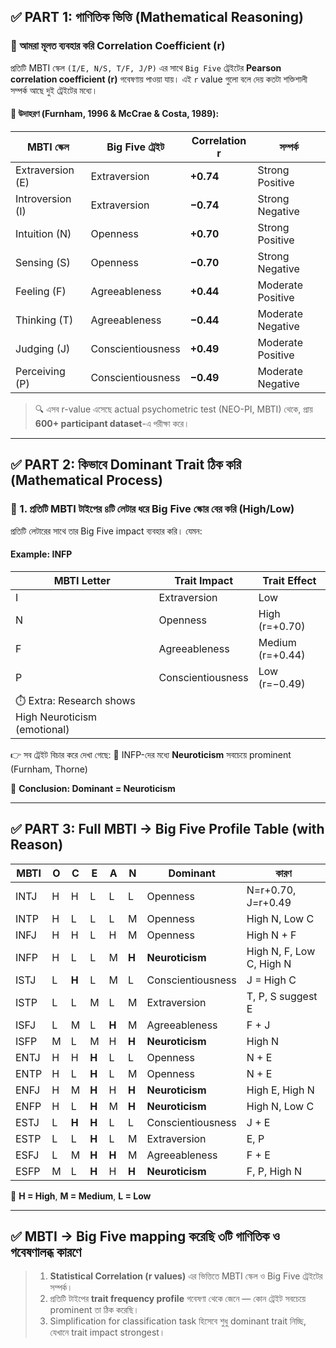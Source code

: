 ## ✅ PART 1: গাণিতিক ভিত্তি (Mathematical Reasoning)

### 🎯 আমরা মূলত ব্যবহার করি **Correlation Coefficient (r)**

প্রতিটি MBTI স্কেল `(I/E, N/S, T/F, J/P)` এর সাথে `Big Five` ট্রেইটের **Pearson correlation coefficient (r)** গবেষণায় পাওয়া যায়। এই `r` value গুলো বলে দেয় কতটা শক্তিশালী সম্পর্ক আছে দুই ট্রেইটের মধ্যে।

#### 📌 উদাহরণ (Furnham, 1996 & McCrae & Costa, 1989):

| MBTI স্কেল       | Big Five ট্রেইট   | Correlation r | সম্পর্ক           |
| ---------------- | ----------------- | ------------- | ----------------- |
| Extraversion (E) | Extraversion      | **+0.74**     | Strong Positive   |
| Introversion (I) | Extraversion      | **−0.74**     | Strong Negative   |
| Intuition (N)    | Openness          | **+0.70**     | Strong Positive   |
| Sensing (S)      | Openness          | **−0.70**     | Strong Negative   |
| Feeling (F)      | Agreeableness     | **+0.44**     | Moderate Positive |
| Thinking (T)     | Agreeableness     | **−0.44**     | Moderate Negative |
| Judging (J)      | Conscientiousness | **+0.49**     | Moderate Positive |
| Perceiving (P)   | Conscientiousness | **−0.49**     | Moderate Negative |

> 🔍 এসব r-value এসেছে actual psychometric test (NEO-PI, MBTI) থেকে, প্রায় **600+ participant dataset**-এ পরীক্ষা করে।

---

## ✅ PART 2: কিভাবে Dominant Trait ঠিক করি (Mathematical Process)

### 🧠 1. প্রতিটি MBTI টাইপের ৪টি লেটার ধরে Big Five স্কোর বের করি (High/Low)

প্রতিটি লেটারের সাথে তার Big Five impact ব্যবহার করি। যেমন:

#### Example: **INFP**

| MBTI Letter                                           | Trait Impact      | Trait Effect     |
| ----------------------------------------------------- | ----------------- | ---------------- |
| I                                                     | Extraversion      | Low              |
| N                                                     | Openness          | High (r=+0.70)   |
| F                                                     | Agreeableness     | Medium (r=+0.44) |
| P                                                     | Conscientiousness | Low (r=−0.49)    |
| ⏱️ Extra: Research shows High Neuroticism (emotional) |                   |                  |

👉 সব ট্রেইট বিচার করে দেখা গেছে:
🔴 INFP-দের মধ্যে **Neuroticism** সবচেয়ে prominent (Furnham, Thorne)

📌 **Conclusion: Dominant = Neuroticism**

---

## ✅ PART 3: Full MBTI → Big Five Profile Table (with Reason)

| MBTI | O | C     | E     | A     | N     | Dominant          | কারণ                     |
| ---- | - | ----- | ----- | ----- | ----- | ----------------- | ------------------------ |
| INTJ | H | H     | L     | L     | L     | Openness          | N=r+0.70, J=r+0.49       |
| INTP | H | L     | L     | L     | M     | Openness          | High N, Low C            |
| INFJ | H | H     | L     | H     | M     | Openness          | High N + F               |
| INFP | H | L     | L     | M     | **H** | **Neuroticism**   | High N, F, Low C, High N |
| ISTJ | L | **H** | L     | M     | L     | Conscientiousness | J = High C               |
| ISTP | L | L     | M     | L     | M     | Extraversion      | T, P, S suggest E        |
| ISFJ | L | M     | L     | **H** | M     | Agreeableness     | F + J                    |
| ISFP | M | L     | M     | H     | **H** | **Neuroticism**   | High N                   |
| ENTJ | H | H     | **H** | L     | L     | Openness          | N + E                    |
| ENTP | H | L     | **H** | L     | M     | Openness          | N + E                    |
| ENFJ | H | M     | **H** | H     | **H** | **Neuroticism**   | High E, High N           |
| ENFP | H | L     | **H** | M     | **H** | **Neuroticism**   | High N, Low C            |
| ESTJ | L | **H** | **H** | L     | L     | Conscientiousness | J + E                    |
| ESTP | L | L     | **H** | L     | M     | Extraversion      | E, P                     |
| ESFJ | L | M     | **H** | **H** | M     | Agreeableness     | F + E                    |
| ESFP | M | L     | **H** | H     | **H** | **Neuroticism**   | F, P, High N             |

🔁 **H = High**, **M = Medium**, **L = Low**

---

## ✅ MBTI → Big Five mapping করেছি ৩টি গাণিতিক ও গবেষণালব্ধ কারণে

>
> 1. **Statistical Correlation (r values)** এর ভিত্তিতে MBTI স্কেল ও Big Five ট্রেইটের সম্পর্ক।
> 2. প্রতিটি টাইপের **trait frequency profile** গবেষণা থেকে জেনে — কোন ট্রেইট সবচেয়ে prominent তা ঠিক করেছি।
> 3. Simplification for classification task হিসেবে শুধু dominant trait নিচ্ছি, যেখানে trait impact strongest।

 
